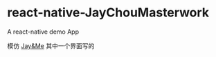 # react-native-JayChouMasterwork
A react-native demo App



模仿 [Jay&Me](https://itunes.apple.com/cn/app/jay-me/id963658560?mt=8) 其中一个界面写的

